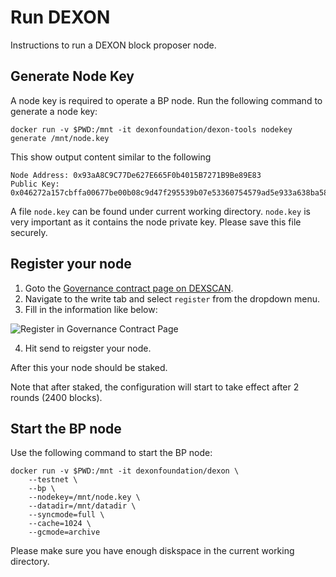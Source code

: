 # Run DEXON

Instructions to run a DEXON block proposer node.

## Generate Node Key

A node key is required to operate a BP node. Run the following command to
generate a node key:

    docker run -v $PWD:/mnt -it dexonfoundation/dexon-tools nodekey generate /mnt/node.key

This show output content similar to the following

    Node Address: 0x93aA8C9C77De627E665F0b4015B7271B9Be89E83
    Public Key: 0x046272a157cbffa00677be00b08c9d47f295539b07e53360754579ad5e933a638ba58dcf850484e7d40b8bc163a920082b2500ee54968db7155c6231c7e4eed592

A file `node.key` can be found under current working directory. `node.key` is
very important as it contains the node private key. Please save this file
securely.

## Register your node

1. Goto the [Governance contract page on DEXSCAN](https://testnet.dexscan.org/address/0x63751838D6485578B23e8b051d40861eCC416794).
2. Navigate to the write tab and select `register` from the dropdown menu.
3. Fill in the information like below:

![Register in Governance Contract Page](https://i.imgur.com/ZRCwrdn.png)

4. Hit send to reigster your node.

After this your node should be staked.

Note that after staked, the configuration will start to take effect after 2
rounds (2400 blocks).

## Start the BP node

Use the following command to start the BP node:

    docker run -v $PWD:/mnt -it dexonfoundation/dexon \
        --testnet \
        --bp \
        --nodekey=/mnt/node.key \
        --datadir=/mnt/datadir \
        --syncmode=full \
        --cache=1024 \
        --gcmode=archive

Please make sure you have enough diskspace in the current working directory.

